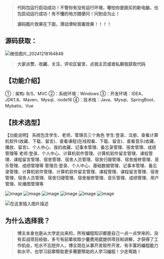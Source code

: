 > **代码包运行启动成功！不管你有没有运行环境，哪怕你是刚买的新电脑，也包启动运行成功！有不懂的地方随便问！问到会为止！**
> 
> **源码图片效果在下面，滑动滑轮观看效果！！！！**
## 源码获取：
![微信图片_20241218164848](https://github.com/user-attachments/assets/c392f854-fb53-4a3e-a8bb-5bd18fce1843)

> **大家点赞、收藏、关注、评论区留言、点我主页或者私聊我获取代码**

## 【功能介绍】
①：架构: B/S、MVC
②：系统环境：Windows
③：开发环境：IDEA、JDK1.8、Maven、Mysql、node16
④：技术栈：Java、Mysql、SpringBoot、Mybatis、Vue
## 【技术选型】
【功能说明】
系统包含学生、老师、管理员三个角色
学生:登录、注册、查看计算机软件(收藏、下载、留言)、查看课程(在线观看、下载、留言)、查看音乐(收藏、播放、留言)、个人中心、我的收藏、记事本管理、备忘录管理、宿舍管理、成绩管理等
老师:登录、个人中心、计算机软件管理、计算机软件留言管理、课程管理、课程留言管理、宿舍管理、宿舍人员管理、宿舍归寝管理、宿舍报修管理、音乐管理、成绩管理等
管理员:登录、个人中心、基础数据管理、记事本管理、备忘录管理、计算机软件管理、计算机软件留言管理、课程管理、课程留言管理、宿舍管理、宿舍人员管理、宿舍归寝管理、宿舍报修管理、音乐管理、成绩管理、用户管理、轮播图管理等

![image](https://github.com/user-attachments/assets/187b5e69-cfef-4822-9718-36cfb4aad8b1)
![image](https://github.com/user-attachments/assets/f290b210-1746-4899-9cb8-43c36bad6020)
![image](https://github.com/user-attachments/assets/e0e59460-0720-4952-a86d-96bf61c16036)
![image](https://github.com/user-attachments/assets/01809955-fa2a-4555-9e14-5ee9acc84de0)
![image](https://github.com/user-attachments/assets/d3a93485-df03-46ec-aab3-0a64e98a1188)
![image](https://github.com/user-attachments/assets/5a9a9176-e3df-452c-9976-0a9e9d1bf5be)

![在这里插入图片描述](https://i-blog.csdnimg.cn/direct/4269290041ae4c9a99b3121cbec1fee6.png)
## 为什么选择我？

> **博主本身也是从大学走出来的，所有编程知识都是自己一点一点学来的，没有实战项目经验，多亏有前辈收取少量费用就提供项目和讲解，才获得了工作机会，吃水不忘挖井人，博主现在从事开发软件开发、有丰富的编程能力和水平、也学习前辈帮助更多需要帮助的人学习编程！少走弯路！**


